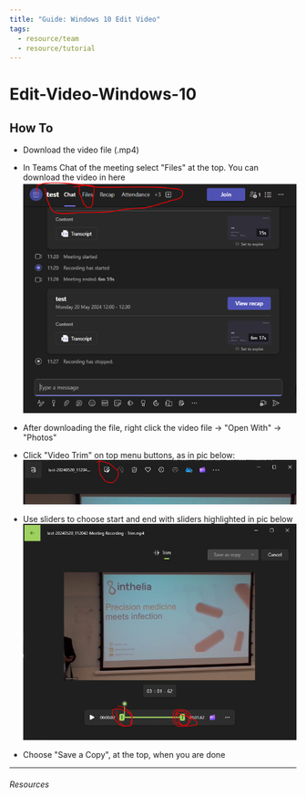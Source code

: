 ```yaml
---
title: "Guide: Windows 10 Edit Video"
tags:
  - resource/team
  - resource/tutorial
---
```


# Edit-Video-Windows-10

## How To

- Download the video file (.mp4)
- In Teams Chat of the meeting select "Files" at the top. You can download the video in here
![](../../04-Archive/Attachments/Pasted%20image%2020240520124027.png)

- After downloading the file, right click the video file -> "Open With" -> "Photos"
- Click "Video Trim" on top menu buttons, as in pic below:
![](../../04-Archive/Attachments/Pasted%20image%2020240520123619.png)

- Use sliders to choose start and end with sliders highlighted in pic below
![](../../04-Archive/Attachments/Pasted%20image%2020240520123831.png)

- Choose "Save a Copy", at the top, when you are done

---

###### Resources
